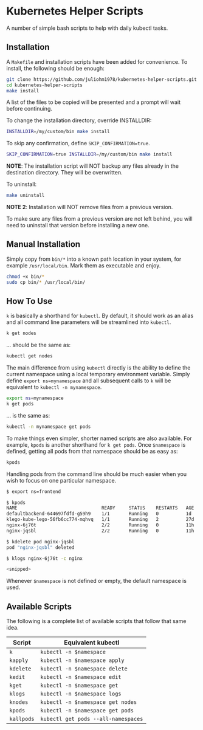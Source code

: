 # Kubernetes Helper Scripts

A number of simple bash scripts to help with daily kubectl tasks.

## Installation

A `Makefile` and installation scripts have been added for convenience. To install, the following should be enough:

```bash
git clone https://github.com/juliohm1978/kubernetes-helper-scripts.git
cd kubernetes-helper-scripts
make install
```

A list of the files to be copied will be presented and a prompt will wait before continuing.

To change the installation directory, override INSTALLDIR:

```bash
INSTALLDIR=/my/custom/bin make install
```

To skip any confirmation, define `SKIP_CONFIRMATION=true`.

```bash
SKIP_CONFIRMATION=true INSTALLDIR=/my/custom/bin make install
```

**NOTE**: The installation script will NOT backup any files already in the destination directory. They will be overwritten.

To uninstall:

```bash
make uninstall
```

**NOTE 2**: Installation will NOT remove files from a previous version.

To make sure any files from a previous version are not left behind, you will need to uninstall that version before installing a new one.

## Manual Installation

Simply copy from `bin/*` into a known path location in your system, for example `/usr/local/bin`. Mark them as executable and enjoy.

```bash
chmod +x bin/*
sudo cp bin/* /usr/local/bin/
```

## How To Use

`k` is basically a shorthand for `kubectl`. By default, it should work as an alias and all command line parameters will be streamlined into `kubectl`.

```bash
k get nodes
```

... should be the same as:

```bash
kubectl get nodes
```

The main difference from using `kubectl` directly is the ability to define the current namespace using a local temporary environment variable. Simply define `export ns=mynamespace` and all subsequent calls to `k` will be equivalent to `kubectl -n mynamespace`.

```bash
export ns=mynamespace
k get pods
```

... is the same as:

```bash
kubectl -n mynamespace get pods
```

To make things even simpler, shorter named scripts are also available. For example, `kpods` is another shorthand for `k get pods`. Once `$namespace` is defined, getting all pods from that namespace should be as easy as:

```bash
kpods
```

Handling pods from the command line should be much easier when you wish to focus on one particular namespace.

```bash
$ export ns=frontend

$ kpods
NAME                               READY     STATUS    RESTARTS   AGE
defaultbackend-644697fdfd-g59h9    1/1       Running   0          1d
klego-kube-lego-56fb6cc774-mqhvq   1/1       Running   2          27d
nginx-6j76t                        2/2       Running   0          11h
nginx-jqsbl                        2/2       Running   0          11h

$ kdelete pod nginx-jqsbl
pod "nginx-jqsbl" deleted

$ klogs nginx-6j76t -c nginx

<snipped>
```

Whenever `$namespace` is not defined or empty, the default namespace is used.

## Available Scripts

The following is a complete list of available scripts that follow that same idea.

Script | Equivalent kubectl
------ | ------------------
`k` | `kubectl -n $namespace`
`kapply` | `kubectl -n $namespace apply`
`kdelete` | `kubectl -n $namespace delete`
`kedit` | `kubectl -n $namespace edit`
`kget` | `kubectl -n $namespace get`
`klogs` | `kubectl -n $namespace logs`
`knodes` | `kubectl -n $namespace get nodes`
`kpods` | `kubectl -n $namespace get pods`
`kallpods` | `kubectl get pods --all-namespaces`

